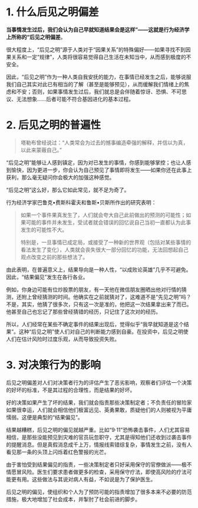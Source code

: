 
# 1. 什么后见之明偏差

**当事情发生过后，我们会认为自己早就知道结果会是这样”——这就是行为经济学上所称的“后见之明偏差**。

很大程度上，“后见之明”源于人类对于“因果关系”的特殊偏好——如果寻找不到因果关系和一定“规律”，人类将很容易觉得自己生活在未知当中，从而感到极度的不安全。

因此，“后见之明”作为一种人类自我安抚的能力，在事情已经发生之后，能够说服我们自己其实对此已有相当的了解（甚至是能够预见），从而缓解我们情绪上的焦虑和不安；否则，如果事情发生过后，我们就总是会伴随着惊讶、恐惧、不可思议、无法想象……后者可能不符合基因进化的基本过程。

# 2. 后见之明的普遍性

> 塔勒布曾经说过：“人类常会为过去的憾事编造牵强的解释，并信以为真，以此来蒙蔽自己。”

“后见之明”能够让人感到镇定，因为对已发生的事情，你感到能够掌控；也让人感到愉快，因为更进一步，你会认为自己预见了事情即将发生——如果你还在此事上获利，那么毫无疑问你会极大的加强这种感觉。

“后见之明”这么好，那么它如此常见，就不足为奇了。

行为经济学家巴鲁克•费斯科霍夫和鲁斯•贝斯所作出的研究表明：
> 如果一个事件果真发生了，人们就会夸大自己此前做出的预测的可能性；如果可能的事件并未发生，受试者就会错误的回忆说自己当初一直都认为此事发生的可能性不大。
>
> 特别是，一旦事情已成定局，或接受了一种新的世界观（包括对某些事情的看法发生了变化），人类就会丧失很大一部分回忆的功能，无法回想起自己观点改变之前的那些想法了。

由此表明，在普遍意义上，结果导向是一种人性，“以成败论英雄”几乎不可避免。因此，“结果偏见”发生在各行各业。

例如，你身边可能有位炒股票的朋友，有一天他在微信朋友圈晒出他对行情的猜测，还附上曾经猜测的时间。他确实在之前就猜对了，这难道不是“先见之明”吗？不是，其实，他猜了很多次，只有这一次是准的，他把这一次结果拿出来了而已。他甚至自己也忘记了那些曾经猜错的经历，只记住了这次对的经历。

所以，人们经常在某些不确定事件的结果出现后，觉得似乎“我早就知道是这个结果”。这种“后见之明”使人们对自己的判断能力感到自豪。在投资中，后见之明使人们在估计风险时过度乐观，从而导致投资失败。

# 3. 对决策行为的影响

后见之明偏差对人们对决策者行为的评估产生了恶劣影响，观察者们评估一个决策的好坏的标准，不是其过程的合理性，而是结果的好坏。

好的决策如果产生了坏的结果，我们就会指责那些决策制定者；不负责任的冒险家如果很幸运，人们就会相信他们极富远见、英勇果敢，质疑他们的人则被视为平庸懦弱。这便是典型的“结果偏见”。

结果越糟糕，后见之明的偏见就越严重。比如“9·11”恐怖袭击事件，人们尤其容易相信，是那些没能预见到灾难的官员玩忽职守，尤其是得知他们还收到过袭击事件的提醒消息。但是真假消息成千上万，情报线索错综复杂，事情发生之前，没有人看见那一条的头顶上闪烁着红色警报的光芒。

由于害怕受到结果偏见的指责，一些决策制定者只好采用保守的官僚做派——极不情愿冒风险。医生们要求患者做更多的检查，采用保守疗法，即使高风险的疗法可能更有用。这些做法与其说对病人有益，不如说是为了保护医生。

后见之明的偏见，使组织和个人为了预防可能的指责增加了很多本来不必要的防范措施，极大地增加了社会成本，并掣肘了社会前进的脚步。
<!--stackedit_data:
eyJoaXN0b3J5IjpbMTU4NjU1NDEzXX0=
-->